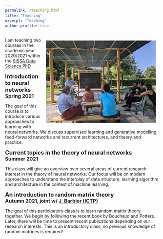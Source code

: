 ```yaml
---
permalink: /teaching.html
title: "Teaching"
excerpt: "Teaching"
author_profile: true
---
```


<p><img src="images/teaching.jpg" alt="Teaching in the garden" title="Teaching in the garden"
width="360" style="float:right; margin:10px" /> 

I am teaching two courses in the academic year 2020/2021 within the <a
href="https://datascience.sissa.it/">SISSA Data Science
PhD</a>


<div style="font-size:130%; font-weight:bold">Introduction to neural networks
</div>
<div style="font-size:115%; font-weight:bold">Spring 2021</div>
<p>The goal of this course is to introduce various approaches to learning with
neural networks. We discuss supervised learning and generative modelling,
feed-forward networks and recurrent architectures, and theory and practice.</p>

<div style="font-size:130%; font-weight:bold">Current topics in the theory of
neural networks</div>
<div style="font-size:115%; font-weight:bold">Summer 2021</div>
<p>This class will give an overview over several areas of current research
interest in the theory of neural networks. Our focus will be on modern
approaches to understand the interplay of data structure, learning algorithm and
architecture in the context of machine learning.</p>

<div style="font-size:130%; font-weight:bold">An introduction to random matrix
theory</div>
<div style="font-size:115%; font-weight:bold">Autumn 2021, joint w/ <a
href="https://datascience.sissa.it/person/28/jean-barbier">J.&nbsp;Barbier (ICTP)</a></div>
<p>The goal of this participatory class is to learn random matrix theory
together. We begin by following the recent book by Bouchaud and Potters. Later,
there will be time to present recent publications depending on our research
interests. This is an introductory class; no previous knowledge of random
matrices is required!</p>
